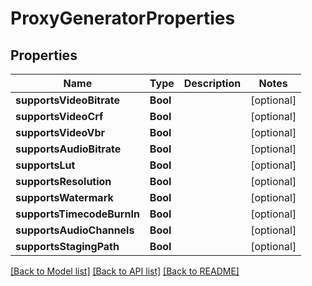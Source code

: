 # ProxyGeneratorProperties

## Properties

Name | Type | Description | Notes
------------ | ------------- | ------------- | -------------
**supportsVideoBitrate** | **Bool** |  | [optional] 
**supportsVideoCrf** | **Bool** |  | [optional] 
**supportsVideoVbr** | **Bool** |  | [optional] 
**supportsAudioBitrate** | **Bool** |  | [optional] 
**supportsLut** | **Bool** |  | [optional] 
**supportsResolution** | **Bool** |  | [optional] 
**supportsWatermark** | **Bool** |  | [optional] 
**supportsTimecodeBurnIn** | **Bool** |  | [optional] 
**supportsAudioChannels** | **Bool** |  | [optional] 
**supportsStagingPath** | **Bool** |  | [optional] 

[[Back to Model list]](../#documentation-for-models) [[Back to API list]](../#documentation-for-api-endpoints) [[Back to README]](../)


